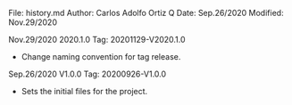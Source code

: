 File:     history.md
Author:   Carlos Adolfo Ortiz Q
Date:     Sep.26/2020
Modified: Nov.29/2020

Nov.29/2020 2020.1.0  Tag: 20201129-V2020.1.0
- Change naming convention for tag release.

Sep.26/2020 V1.0.0  Tag: 20200926-V1.0.0
- Sets the initial files for the project.
